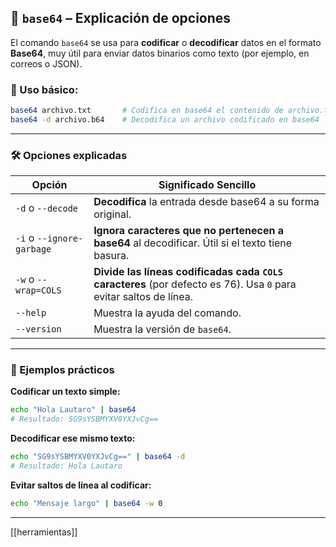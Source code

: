 
## 🧾 `base64` – Explicación de opciones

El comando `base64` se usa para **codificar** o **decodificar** datos en el formato **Base64**, muy útil para enviar datos binarios como texto (por ejemplo, en correos o JSON).

### 📌 Uso básico:

```bash
base64 archivo.txt       # Codifica en base64 el contenido de archivo.txt
base64 -d archivo.b64    # Decodifica un archivo codificado en base64
```

---

### 🛠️ Opciones explicadas

| Opción                    | Significado Sencillo                                                                                               |
| ------------------------- | ------------------------------------------------------------------------------------------------------------------ |
| `-d` o `--decode`         | **Decodifica** la entrada desde base64 a su forma original.                                                        |
| `-i` o `--ignore-garbage` | **Ignora caracteres que no pertenecen a base64** al decodificar. Útil si el texto tiene basura.                    |
| `-w` o `--wrap=COLS`      | **Divide las líneas codificadas cada `COLS` caracteres** (por defecto es 76). Usa `0` para evitar saltos de línea. |
| `--help`                  | Muestra la ayuda del comando.                                                                                      |
| `--version`               | Muestra la versión de `base64`.                                                                                    |

---

### 🧪 Ejemplos prácticos

**Codificar un texto simple:**

```bash
echo "Hola Lautaro" | base64
# Resultado: SG9sYSBMYXV0YXJvCg==
```

**Decodificar ese mismo texto:**

```bash
echo "SG9sYSBMYXV0YXJvCg==" | base64 -d
# Resultado: Hola Lautaro
```

**Evitar saltos de línea al codificar:**

```bash
echo "Mensaje largo" | base64 -w 0
```



----
[[herramientas]]